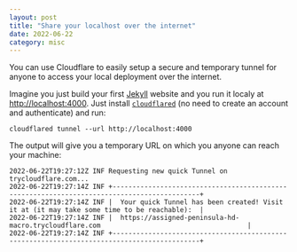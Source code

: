 ```yaml
---
layout: post
title: "Share your localhost over the internet"
date: 2022-06-22
category: misc
---
```


You can use Cloudflare to easily setup a secure and temporary tunnel for anyone to access your local deployment over the internet.

Imagine you just build your first [Jekyll](/misc/2022/06/11/welcome-to-jekyll.html) website and you run it localy at [http://localhost:4000](http://localhost:4000). Just install [`cloudflared`](https://developers.cloudflare.com/cloudflare-one/connections/connect-apps/install-and-setup/tunnel-guide/#set-up-a-tunnel-locally-cli-setup) (no need to create an account and authenticate) and run:
```shell
cloudflared tunnel --url http://localhost:4000
```

The output will give you a temporary URL on which you anyone can reach your machine:
```
2022-06-22T19:27:12Z INF Requesting new quick Tunnel on trycloudflare.com...
2022-06-22T19:27:14Z INF +--------------------------------------------------------------------------------------------+
2022-06-22T19:27:14Z INF |  Your quick Tunnel has been created! Visit it at (it may take some time to be reachable):  |
2022-06-22T19:27:14Z INF |  https://assigned-peninsula-hd-macro.trycloudflare.com                                     |
2022-06-22T19:27:14Z INF +--------------------------------------------------------------------------------------------+
```
